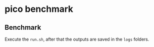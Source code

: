 # pico benchmark

## Benchmark

Execute the `run.sh`, after that the outputs are saved in the `logs` folders.
